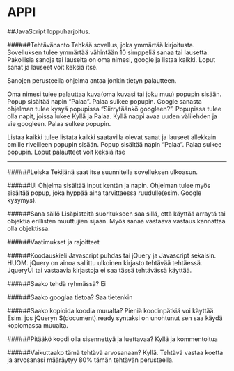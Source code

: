 # APPI
##JavaScript loppuharjoitus.

######Tehtävänanto
  Tehkää sovellus, joka ymmärtää kirjoitusta.
  Sovelluksen tulee ymmärtää vähintään 10
  simppeliä sanaa tai lausetta.
  Pakollisia sanoja tai lauseita on oma nimesi,
  google ja listaa kaikki. Loput sanat ja lauseet
  voit keksiä itse.
  
  Sanojen perusteella ohjelma antaa jonkin
  tietyn palautteen.
  
  Oma nimesi tulee palauttaa kuva(oma kuvasi
  tai joku muu) popupin sisään. Popup sisältää
  napin “Palaa”. Palaa sulkee popupin.
  Google sanasta ohjelman tulee kysyä
  popupissa “Siirrytäänkö googleen?”.
  Popupissa tulee olla napit, joissa lukee Kyllä ja
  Palaa. Kyllä nappi avaa uuden välilehden ja vie
  googleen. Palaa sulkee popupin.
  
  Listaa kaikki tulee listata kaikki saatavilla
  olevat sanat ja lauseet allekkain omille
  riveilleen popupin sisään. Popup sisältää
  napin “Palaa”. Palaa sulkee popupin.
  Loput palautteet voit keksiä itse
  
____________________________________

######Leiska
  Tekijänä saat itse suunnitella sovelluksen
  ulkoasun.
  
######UI
  Ohjelma sisältää input kentän ja napin.
  Ohjelman tulee myös sisältää popup, joka
  hyppää aina tarvittaessa ruudulle(esim.
  Google kysymys).
  
######Sana säilö
  Lisäpisteitä suoritukseen saa sillä, että käyttää
  arraytä tai objektia erillisten muuttujien sijaan.
  Myös sanaa vastaava vastaus kannattaa olla
  objektissa.
  
######Vaatimukset ja rajoitteet

######Koodauskieli
 Javascript puhdas tai
 jQuery ja Javascript sekaisin.
  HUOM. jQuery on ainoa sallittu ulkoinen
  kirjasto tehtävää tehtäessä.
  JqueryUI tai vastaavia kirjastoja ei saa tässä
  tehtävässä käyttää.
  
######Saako tehdä ryhmässä?
  Ei
  
######Saako googlaa tietoa?
 Saa tietenkin
 
######Saako kopioida koodia muualta?
  Pieniä koodinpätkiä voi käyttää. Esim.
  jos jQueryn $(document).ready
  syntaksi on unohtunut sen saa käydä
  kopiomassa muualta.
  
######Pitääkö koodi olla sisennettyä ja luettavaa?
  Kyllä ja kommentoitua
  
######Vaikuttaako tämä tehtävä arvosanaan?
  Kyllä. Tehtävä vastaa koetta ja
  arvosanasi määräytyy 80% tämän
  tehtävän perusteella.
